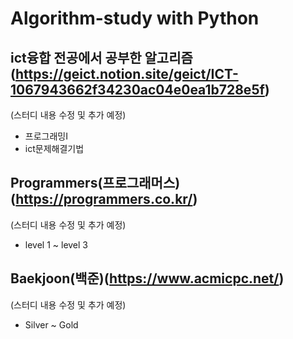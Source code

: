 # Algorithm-study with Python


## ict융합 전공에서 공부한 알고리즘(https://geict.notion.site/geict/ICT-1067943662f34230ac04e0ea1b728e5f) 
(스터디 내용 수정 및 추가 예정)
- 프로그래밍I
- ict문제해결기법

## Programmers(프로그래머스)(https://programmers.co.kr/) 
(스터디 내용 수정 및 추가 예정)
- level 1 ~ level 3

## Baekjoon(백준)(https://www.acmicpc.net/) 
(스터디 내용 수정 및 추가 예정)
- Silver ~ Gold

